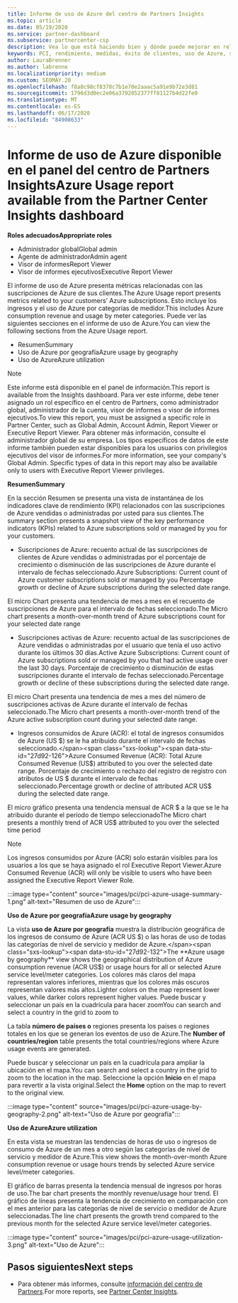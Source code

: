 ```yaml
---
title: Informe de uso de Azure del centro de Partners Insights
ms.topic: article
ms.date: 05/19/2020
ms.service: partner-dashboard
ms.subservice: partnercenter-csp
description: Vea lo que está haciendo bien y dónde puede mejorar en relación con el uso de las suscripciones de Azure que vende o administra para sus clientes.
keywords: PCI, rendimiento, medidas, éxito de clientes, uso de Azure, suscripciones, análisis, informe
author: LauraBrenner
ms.author: labrenne
ms.localizationpriority: medium
ms.custom: SEOMAY.20
ms.openlocfilehash: f8a8c98cf8378c7b1e70e2aaac5a91e9b72e3d81
ms.sourcegitcommit: 1796d3d0ec2e06a3792852377ff81127b4d22fe0
ms.translationtype: MT
ms.contentlocale: es-ES
ms.lasthandoff: 06/17/2020
ms.locfileid: "84908633"
---
```

# <a name="azure-usage-report-available-from-the-partner-center-insights-dashboard"></a><span data-ttu-id="27d92-104">Informe de uso de Azure disponible en el panel del centro de Partners Insights</span><span class="sxs-lookup"><span data-stu-id="27d92-104">Azure Usage report available from the Partner Center Insights dashboard</span></span>

<span data-ttu-id="27d92-105">**Roles adecuados**</span><span class="sxs-lookup"><span data-stu-id="27d92-105">**Appropriate roles**</span></span>
- <span data-ttu-id="27d92-106">Administrador global</span><span class="sxs-lookup"><span data-stu-id="27d92-106">Global admin</span></span>
- <span data-ttu-id="27d92-107">Agente de administrador</span><span class="sxs-lookup"><span data-stu-id="27d92-107">Admin agent</span></span>
- <span data-ttu-id="27d92-108">Visor de informes</span><span class="sxs-lookup"><span data-stu-id="27d92-108">Report Viewer</span></span>
- <span data-ttu-id="27d92-109">Visor de informes ejecutivos</span><span class="sxs-lookup"><span data-stu-id="27d92-109">Executive Report Viewer</span></span>

<span data-ttu-id="27d92-110">El informe de uso de Azure presenta métricas relacionadas con las suscripciones de Azure de sus clientes.</span><span class="sxs-lookup"><span data-stu-id="27d92-110">The Azure Usage report presents metrics related to your customers’ Azure subscriptions.</span></span> <span data-ttu-id="27d92-111">Esto incluye los ingresos y el uso de Azure por categorías de medidor.</span><span class="sxs-lookup"><span data-stu-id="27d92-111">This includes Azure consumption revenue and usage by meter categories.</span></span> <span data-ttu-id="27d92-112">Puede ver las siguientes secciones en el informe de uso de Azure.</span><span class="sxs-lookup"><span data-stu-id="27d92-112">You can view the following sections from the Azure Usage report.</span></span>

- <span data-ttu-id="27d92-113">Resumen</span><span class="sxs-lookup"><span data-stu-id="27d92-113">Summary</span></span>
- <span data-ttu-id="27d92-114">Uso de Azure por geografía</span><span class="sxs-lookup"><span data-stu-id="27d92-114">Azure usage by geography</span></span>
- <span data-ttu-id="27d92-115">Uso de Azure</span><span class="sxs-lookup"><span data-stu-id="27d92-115">Azure utilization</span></span>

 > [!NOTE]
 > <span data-ttu-id="27d92-116">Este informe está disponible en el panel de información.</span><span class="sxs-lookup"><span data-stu-id="27d92-116">This report is available from the Insights dashboard.</span></span> <span data-ttu-id="27d92-117">Para ver este informe, debe tener asignado un rol específico en el centro de Partners, como administrador global, administrador de la cuenta, visor de informes o visor de informes ejecutivos.</span><span class="sxs-lookup"><span data-stu-id="27d92-117">To view this report, you must be assigned a specific role in Partner Center, such as Global Admin, Account Admin, Report Viewer or Executive Report Viewer.</span></span> <span data-ttu-id="27d92-118">Para obtener más información, consulte el administrador global de su empresa. Los tipos específicos de datos de este informe también pueden estar disponibles para los usuarios con privilegios ejecutivos del visor de informes.</span><span class="sxs-lookup"><span data-stu-id="27d92-118">For more information, see your company's Global Admin. Specific types of data in this report may also be available only to users with Executive Report Viewer privileges.</span></span>

<span data-ttu-id="27d92-119">**Resumen**</span><span class="sxs-lookup"><span data-stu-id="27d92-119">**Summary**</span></span>

<span data-ttu-id="27d92-120">En la sección Resumen se presenta una vista de instantánea de los indicadores clave de rendimiento (KPI) relacionados con las suscripciones de Azure vendidas o administradas por usted para sus clientes.</span><span class="sxs-lookup"><span data-stu-id="27d92-120">The summary section presents a snapshot view of the key performance indicators (KPIs) related to Azure subscriptions sold or managed by you for your customers.</span></span>  

- <span data-ttu-id="27d92-121">Suscripciones de Azure: recuento actual de las suscripciones de clientes de Azure vendidas o administradas por el porcentaje de crecimiento o disminución de las suscripciones de Azure durante el intervalo de fechas seleccionado.</span><span class="sxs-lookup"><span data-stu-id="27d92-121">Azure Subscriptions: Current count of Azure customer subscriptions sold or managed by you Percentage growth or decline of Azure subscriptions during the selected date range.</span></span>

<span data-ttu-id="27d92-122">El micro Chart presenta una tendencia de mes a mes en el recuento de suscripciones de Azure para el intervalo de fechas seleccionado.</span><span class="sxs-lookup"><span data-stu-id="27d92-122">The Micro chart presents a month-over-month trend of Azure subscriptions count for your selected date range</span></span>
- <span data-ttu-id="27d92-123">Suscripciones activas de Azure: recuento actual de las suscripciones de Azure vendidas o administradas por el usuario que tenía el uso activo durante los últimos 30 días.</span><span class="sxs-lookup"><span data-stu-id="27d92-123">Active Azure Subscriptions: Current count of Azure subscriptions sold or managed by you that had active usage over the last 30 days.</span></span>
<span data-ttu-id="27d92-124">Porcentaje de crecimiento o disminución de estas suscripciones durante el intervalo de fechas seleccionado.</span><span class="sxs-lookup"><span data-stu-id="27d92-124">Percentage growth or decline of these subscriptions during the selected date range.</span></span>

<span data-ttu-id="27d92-125">El micro Chart presenta una tendencia de mes a mes del número de suscripciones activas de Azure durante el intervalo de fechas seleccionado.</span><span class="sxs-lookup"><span data-stu-id="27d92-125">The Micro chart presents a month-over-month trend of the Azure active subscription count during your selected date range.</span></span>

- <span data-ttu-id="27d92-126">Ingresos consumidos de Azure (ACR): el total de ingresos consumidos de Azure (US $) se le ha atribuido durante el intervalo de fechas seleccionado.</span><span class="sxs-lookup"><span data-stu-id="27d92-126">Azure Consumed Revenue (ACR): Total Azure Consumed Revenue (US$) attributed to you over the selected date range.</span></span>
<span data-ttu-id="27d92-127">Porcentaje de crecimiento o rechazo del registro de registro con atributos de US $ durante el intervalo de fechas seleccionado.</span><span class="sxs-lookup"><span data-stu-id="27d92-127">Percentage growth or decline of attributed ACR US$ during the selected date range.</span></span> 

<span data-ttu-id="27d92-128">El micro gráfico presenta una tendencia mensual de ACR $ a la que se le ha atribuido durante el período de tiempo seleccionado</span><span class="sxs-lookup"><span data-stu-id="27d92-128">The Micro chart presents a monthly trend of ACR US$ attributed to you over the selected time period</span></span>


> [!NOTE]
 > <span data-ttu-id="27d92-129">Los ingresos consumidos por Azure (ACR) solo estarán visibles para los usuarios a los que se haya asignado el rol Executive Report Viewer.</span><span class="sxs-lookup"><span data-stu-id="27d92-129">Azure Consumed Revenue (ACR) will only be visible to users who have been assigned the Executive Report Viewer Role.</span></span>

:::image type="content" source="images/pci/pci-azure-usage-summary-1.png" alt-text="Resumen de uso de Azure":::

<span data-ttu-id="27d92-131">**Uso de Azure por geografía**</span><span class="sxs-lookup"><span data-stu-id="27d92-131">**Azure usage by geography**</span></span>

<span data-ttu-id="27d92-132">La vista **uso de Azure por geografía** muestra la distribución geográfica de los ingresos de consumo de Azure (ACR US $) o las horas de uso de todas las categorías de nivel de servicio y medidor de Azure.</span><span class="sxs-lookup"><span data-stu-id="27d92-132">The **Azure usage by geography** view shows the geographical distribution of Azure consumption revenue (ACR US$) or usage hours for all or selected Azure service level/meter categories.</span></span> <span data-ttu-id="27d92-133">Los colores más claros del mapa representan valores inferiores, mientras que los colores más oscuros representan valores más altos.</span><span class="sxs-lookup"><span data-stu-id="27d92-133">Lighter colors on the map represent lower values, while darker colors represent higher values.</span></span> <span data-ttu-id="27d92-134">Puede buscar y seleccionar un país en la cuadrícula para hacer zoom</span><span class="sxs-lookup"><span data-stu-id="27d92-134">You can search and select a country in the grid to zoom to</span></span> 

<span data-ttu-id="27d92-135">La tabla **número de países o** regiones presenta los países o regiones totales en los que se generan los eventos de uso de Azure.</span><span class="sxs-lookup"><span data-stu-id="27d92-135">The **Number of countries/region** table presents the total countries/regions where Azure usage events are generated.</span></span>

<span data-ttu-id="27d92-136">Puede buscar y seleccionar un país en la cuadrícula para ampliar la ubicación en el mapa.</span><span class="sxs-lookup"><span data-stu-id="27d92-136">You can search and select a country in the grid to zoom to the location in the map.</span></span> <span data-ttu-id="27d92-137">Seleccione la opción **Inicio** en el mapa para revertir a la vista original.</span><span class="sxs-lookup"><span data-stu-id="27d92-137">Select the **Home** option on the map to revert to the original view.</span></span>

:::image type="content" source="images/pci/pci-azure-usage-by-geography-2.png" alt-text="Uso de Azure por geografía":::

<span data-ttu-id="27d92-139">**Uso de Azure**</span><span class="sxs-lookup"><span data-stu-id="27d92-139">**Azure utilization**</span></span>

<span data-ttu-id="27d92-140">En esta vista se muestran las tendencias de horas de uso o ingresos de consumo de Azure de un mes a otro según las categorías de nivel de servicio y medidor de Azure.</span><span class="sxs-lookup"><span data-stu-id="27d92-140">This view shows the month-over-month Azure consumption revenue or usage hours trends by selected Azure service level/meter categories.</span></span> 

<span data-ttu-id="27d92-141">El gráfico de barras presenta la tendencia mensual de ingresos por horas de uso.</span><span class="sxs-lookup"><span data-stu-id="27d92-141">The bar chart presents the monthly revenue/usage hour trend.</span></span> <span data-ttu-id="27d92-142">El gráfico de líneas presenta la tendencia de crecimiento en comparación con el mes anterior para las categorías de nivel de servicio o medidor de Azure seleccionadas.</span><span class="sxs-lookup"><span data-stu-id="27d92-142">The line chart presents the growth trend compared to the previous month for the selected Azure service level/meter categories.</span></span>

:::image type="content" source="images/pci/pci-azure-usage-utilization-3.png" alt-text="Uso de Azure":::

## <a name="next-steps"></a><span data-ttu-id="27d92-144">Pasos siguientes</span><span class="sxs-lookup"><span data-stu-id="27d92-144">Next steps</span></span>

- <span data-ttu-id="27d92-145">Para obtener más informes, consulte [información del centro de Partners](partner-center-insights.md).</span><span class="sxs-lookup"><span data-stu-id="27d92-145">For more reports, see [Partner Center Insights](partner-center-insights.md).</span></span>
